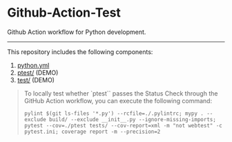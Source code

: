 # Github-Action-Test

Github Action workflow for Python development.

---

This repository includes the following components:

1. [python.yml](./.github/workflows/python.yml)
2. [ptest/](./ptest/) (DEMO)
3. [test/](./tests/) (DEMO)

> To locally test whether `ptest`` passes the Status Check through the GitHub Action workflow, you can execute the following command:
>
> ```shell
> pylint $(git ls-files '*.py') --rcfile=./.pylintrc; mypy . --exclude build/ --exclude __init__.py --ignore-missing-imports; pytest --cov=./ptest tests/ --cov-report=xml -m "not webtest" -c pytest.ini; coverage report -m --precision=2
> ```
